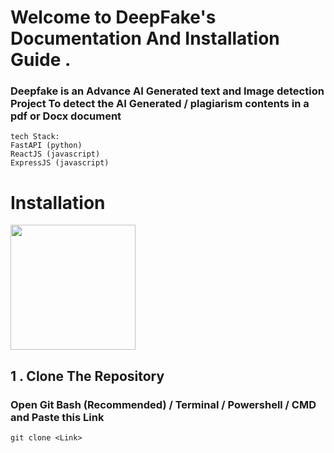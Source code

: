 # **Welcome to DeepFake's Documentation And Installation Guide .**

### **Deepfake is an Advance AI Generated text and Image detection Project To detect the AI Generated / plagiarism contents in a pdf or Docx document**

    tech Stack: 
    FastAPI (python)
    ReactJS (javascript)
    ExpressJS (javascript)

# **Installation**
<img src="https://upload.wikimedia.org/wikipedia/commons/e/e2/Windows_logo_and_wordmark_-_2021.svg" hight="200" width="200">



## 1 . Clone The Repository

### Open  Git Bash (Recommended) / Terminal / Powershell / CMD and Paste this Link
 ``` git
git clone <Link>
```
